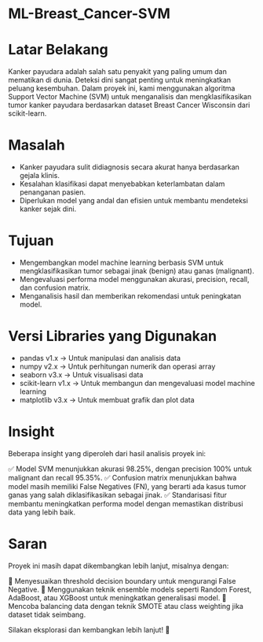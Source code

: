# ML-Breast_Cancer-SVM

# Latar Belakang
Kanker payudara adalah salah satu penyakit yang paling umum dan mematikan di dunia. Deteksi dini sangat penting untuk meningkatkan peluang kesembuhan. Dalam proyek ini, kami menggunakan algoritma Support Vector Machine (SVM) untuk menganalisis dan mengklasifikasikan tumor kanker payudara berdasarkan dataset Breast Cancer Wisconsin dari scikit-learn.
# Masalah
- Kanker payudara sulit didiagnosis secara akurat hanya berdasarkan gejala klinis.
- Kesalahan klasifikasi dapat menyebabkan keterlambatan dalam penanganan pasien.
- Diperlukan model yang andal dan efisien untuk membantu mendeteksi kanker sejak dini.
# Tujuan
- Mengembangkan model machine learning berbasis SVM untuk mengklasifikasikan tumor sebagai jinak (benign) atau ganas (malignant).
- Mengevaluasi performa model menggunakan akurasi, precision, recall, dan confusion matrix.
- Menganalisis hasil dan memberikan rekomendasi untuk peningkatan model.

# Versi Libraries yang Digunakan
- pandas v1.x → Untuk manipulasi dan analisis data
- numpy v2.x → Untuk perhitungan numerik dan operasi array
- seaborn v3.x → Untuk visualisasi data
- scikit-learn v1.x → Untuk membangun dan mengevaluasi model machine learning
- matplotlib v3.x → Untuk membuat grafik dan plot data

# Insight
Beberapa insight yang diperoleh dari hasil analisis proyek ini:

✅ Model SVM menunjukkan akurasi 98.25%, dengan precision 100% untuk malignant dan recall 95.35%.
✅ Confusion matrix menunjukkan bahwa model masih memiliki False Negatives (FN), yang berarti ada kasus tumor ganas yang salah diklasifikasikan sebagai jinak.
✅ Standarisasi fitur membantu meningkatkan performa model dengan memastikan distribusi data yang lebih baik.

# Saran
Proyek ini masih dapat dikembangkan lebih lanjut, misalnya dengan:

📌 Menyesuaikan threshold decision boundary untuk mengurangi False Negative.
📌 Menggunakan teknik ensemble models seperti Random Forest, AdaBoost, atau XGBoost untuk meningkatkan generalisasi model.
📌 Mencoba balancing data dengan teknik SMOTE atau class weighting jika dataset tidak seimbang.

Silakan eksplorasi dan kembangkan lebih lanjut! 🚀
